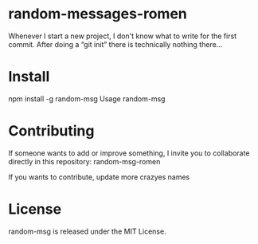 # random-messages-romen

Whenever I start a new project, I don't know what to write for the first commit. After doing a “git init” there is technically nothing there...

# Install

npm install -g random-msg
Usage
random-msg

# Contributing

If someone wants to add or improve something, I invite you to collaborate directly in this repository: random-msg-romen

If you wants to contribute, update more crazyes names

# License

random-msg is released under the MIT License.